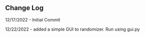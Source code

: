 ## Change Log

12/17/2022 - Initial Commit

12/22/2022 - added a simple GUI to randomizer. Run using gui.py
